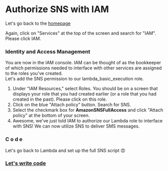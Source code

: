 # Authorize SNS with IAM
<p>
Let's go back to the <a href="http://aws.amazon.com">homepage</a>
</p>

<p>
Again, click on "Services" at the top of the screen and search for "IAM".
<br>Please click IAM.
</p>

### Identity and Access Management

<p>
You are now in the IAM console. IAM can be thought of as the bookkeeper of which permissions needed to interface with other services are assigned to the roles you've created.
<br>Let's add the SNS permission to our lambda_basic_execution role.
</p>

<ol>
<li>Under "IAM Resources," select Roles. You should be on a screen that displays your role that you had created earlier (or a role that you had created in the past). Please click on this role.</li>
<li>Click on the blue "Attach policy" button. Search for SNS.</li>
<li>Select the checkmark box for <b>AmazonSNSFullAccess</b> and click "Attach policy" at the bottom of your screen.</li>
<li>Awesome, we've just told IAM to authorize our Lambda role to interface with SNS! We can now utilize SNS to deliver SMS messages.</li>
</ol>

### C o d e

<p>
  Let's go back to Lambda and set up the full SNS script 😍
</p>

### <a href="https://github.com/liamlutton/AWS_Lambda_and_SNS/blob/master/page4.md">Let's write code</a>
